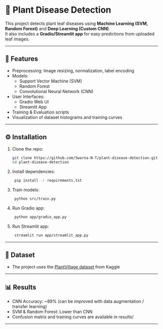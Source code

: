# 🌿 Plant Disease Detection

This project detects plant leaf diseases using **Machine Learning (SVM, Random Forest)** and **Deep Learning (Custom CNN)**.  
It also includes a **Gradio/Streamlit app** for easy predictions from uploaded leaf images.

---

## 🚀 Features
- Preprocessing: Image resizing, normalization, label encoding
- Models:
  - Support Vector Machine (SVM)
  - Random Forest
  - Convolutional Neural Network (CNN)
- User Interfaces:
  - Gradio Web UI
  - Streamlit App
- Training & Evaluation scripts
- Visualization of dataset histograms and training curves

---

## ⚙️ Installation
1. Clone the repo:
   ```bash
   git clone https://github.com/Swarna-N-T/plant-disease-detection.git
   cd plant-disease-detection

2. Install dependencies:
   ```bash
    pip install -r requirements.txt

3. Train models:
   ```bash
    python src/train.py

4. Run Gradio app:
   ```bash
    python app/gradio_app.py

5. Run Streamlit app:
   ```bash
    streamlit run app/streamlit_app.py

---

## 📌 Dataset
- The project uses the [PlantVillage dataset](https://data.mendeley.com/datasets/tywbtsjrjv/1) from Kaggle
---

## 📊 Results
- CNN Accuracy: ~89% (can be improved with data augmentation / transfer learning)
- SVM & Random Forest: Lower than CNN
- Confusion matrix and training curves are available in results/

---




